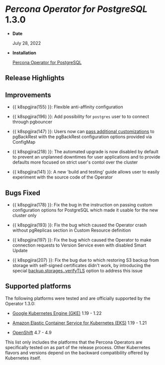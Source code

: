 # *Percona Operator for PostgreSQL* 1.3.0


* **Date**

    July 28, 2022



* **Installation**

    [Percona Operator for PostgreSQL](https://www.percona.com/doc/kubernetes-operator-for-postgresql/index.html#installation-guide)


## Release Highlights




## Improvements


* {{ k8spgjira(155) }}: Flexible anti-affinity configuration


* {{ k8spgjira(196) }}: Add possibility for `postgres` user to to connect through pgbouncer


* {{ k8spgjira(147) }}: Users now can [pass additional customizations](../operator.md#backup-customconfig) to pgBackRest with the  pgBackRest configuration options provided via ConfigMap


* {{ k8spgjira(218) }}: The automated upgrade is now disabled by default to prevent an unplanned downtimes for user applications and to provide defaults more focused on strict user's contol over the cluster

* {{ k8spgjira(141) }}: A new 'build and testing' guide allows user to easily experiment with the source code of the Operator

## Bugs Fixed


* {{ k8spgjira(178) }}: Fix the bug in the instruction on passing custom configuration options for PostgreSQL which made it usable for the new cluster only


* {{ k8spgjira(193) }}: Fix the bug which caused the Operator crash without pgReplicas section in Custom Resource definition


* {{ k8spgjira(197) }}: Fix the bug which caused the Operator to make connection requests to Version Service even with disabled Smart Update

* {{ k8spgjira(207) }}: Fix the bug due to which restoring S3 backup from storage with self-signed certificates didn't work, by introducing the special [backup.storages.<storage-name>.verifyTLS](operator.md/#backup-storages-verifytls) option to address this issue

## Supported platforms

The following platforms were tested and are officially supported by the Operator
1.3.0:


* [Google Kubernetes Engine (GKE)](https://cloud.google.com/kubernetes-engine) 1.19 - 1.22


* [Amazon Elastic Container Service for Kubernetes (EKS)](https://aws.amazon.com) 1.19 - 1.21


* [OpenShift](https://www.redhat.com/en/technologies/cloud-computing/openshift) 4.7 - 4.9

This list only includes the platforms that the Percona Operators are specifically tested on as part of the release process. Other Kubernetes flavors and versions depend on the backward compatibility offered by Kubernetes itself.
